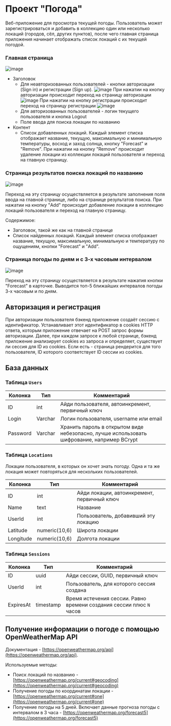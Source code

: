 # Проект "Погода"

Веб-приложение для просмотра текущей погоды. Пользователь может зарегистрироваться и добавить в коллекцию один или несколько локаций (городов, сёл, других пунктов), после чего главная страница приложения начинает отображать список локаций с их текущей погодой.

### Главная страница

![image](https://github.com/user-attachments/assets/1b6d89a8-9502-494a-a218-b9f490e6a2fd)

- Заголовок
    - Для неавторизованных пользователей - кнопки авторизации (Sign in) и регистрации (Sign up).
    ![image](https://github.com/user-attachments/assets/fefe358b-97ef-436a-b207-23687640038a)
      При нажатии на кнопку авторизации происходит переход на страницу авторизации
    ![image](https://github.com/user-attachments/assets/8046d960-a15e-4aa7-8a1f-79e0d13f52a7)
      При нажатии на кнопку регистрации происходит переход на страницу регистрации
    ![image](https://github.com/user-attachments/assets/ba78b4b7-0bee-443c-a284-97c9923021fd)
    - Для авторизованных пользователей - логин текущего пользователя и кнопка Logout
    - Поле ввода для поиска локации по названию
- Контент
    - Список добавленных локаций. Каждый элемент списка отображает название, текущую, максимальную и минимальную температуры, восход и заход солнца, кнопку "Forecast" и "Remove". При нажатии на кнопку "Remove" происходит удаление локации из коллекции локаций пользователя и переход на главную страницу.

### Страница результатов поиска локаций по названию

![image](https://github.com/user-attachments/assets/72b53b6e-f7fb-44fc-a219-df3ea105c9df)

Переход на эту страницу осуществляется в результате заполнения поля ввода на главной странице, либо на странице результатов поиска. При нажатии на кнопку "Add" происходит добавление локации в коллекцию локаций пользователя и переход на главную страницу.


Содержимое:
- Заголовок, такой же как на главной странице
- Список найденных локаций. Каждый элемент списка отображает название, текущую, максимальную, минимальную и температуру по ощущениям, кнопки "Forecast" и "Add".


### Страница погоды по дням и с 3-х часовым интервалом
![image](https://github.com/user-attachments/assets/b09a2180-bd8c-43f9-9d79-d709d652454c)

Переход на эту страницу осуществляется в результате нажатия кнопки "Forecast" в карточке. Выводится топ-5 ближайших интервалов погоды 3-х часовым и по дням.

## Авторизация и регистрация

При авторизации пользователя бэкенд приложение создаёт сессию с идентификатор. Устанавливает этот идентификатор в cookies HTTP ответа, которым приложение отвечает на POST запрос формы авторизации. Далее, при каждом запросе к любой странице, бэкенд приложение анализирует cookies из запроса и определяет, существует ли сессия для ID из cookies. Если есть - страница рендерится для того пользователя, ID которого соответствует ID сессии из cookies.

## База данных

### Таблица `Users`

| Колонка  | Тип     | Комментарий                                                                                |
|----------|---------|--------------------------------------------------------------------------------------------|
| ID       | int     | Айди пользователя, автоинкремент, первичный ключ                                           |
| Login    | Varchar | Логин пользователя, username или email                                                     |
| Password | Varchar | Хранить пароль в открытом виде небезопасно, лучше использовать шифрование, например BCrypt |

### Таблица `Locations`

Локации пользователя, в которых он хочет знать погоду. Одна и та же локация может повторяться для нескольких пользователей.

| Колонка   | Тип           | Комментарий                                 |
|-----------|---------------|---------------------------------------------|
| ID        | int           | Айди локации, автоинкремент, первичный ключ |
| Name      | text          | Название                                    |
| UserId    | int           | Пользователь, добавивший эту локацию        |
| Latitude  | numeric(10,6) | Широта локации                              |
| Longitude | numeric(10,6) | Долгота локации                             |

### Таблица `Sessions`

| Колонка   | Тип       | Комментарий                                                          |
|-----------|-----------|----------------------------------------------------------------------|
| ID        | uuid      | Айди сессии, GUID, первичный ключ                                    |
| UserId    | int       | Пользователь, для которого сессия создана                            |
| ExpiresAt | timestamp | Время истечения сессии. Равно времени создания сессии плюс `N` часов |

## Получение информации о погоде с помощью OpenWeatherMap API

Документация - [https://openweathermap.org/api](https://openweathermap.org/api).

Используемые методы:
  - Поиск локаций по названию - [https://openweathermap.org/current#geocoding](https://openweathermap.org/current#geocoding)
  - Получение погоды по координатам локации - [https://openweathermap.org/current#one](https://openweathermap.org/current#one)
  - Получение погоды на 5 дней. Включает данные прогноза погоды с интервалом в 3 часа - [https://openweathermap.org/forecast5](https://openweathermap.org/forecast5)

